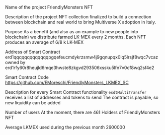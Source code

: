 Name of the project
FriendlyMonsters NFT
 
Description of the project
NFT collection finalized to build a connection between blockchain and real world to bring Multiverse X adoption in Italy.
 
Purpose
As a benefit (and also as an example to new people into blockchain) we distribute farmed LK-MEX every 2 months. Each NFT produces an average of 6/8 k LK-MEX

Address of Smart Contract
erd1qqqqqqqqqqqqqpgqefeucmdykrzsmw4j9gqnupqx0lq5lrsjf8wqc7vcaz
owned by
erd1rfy60r8heujld6mqe3hwste8zkgvd293506xssku5lfn7v0cf8wq2sf4e2

Smart Contract Code
https://github.com/EMoreschi/FriendlyMonsters_LKMEX_SC
 
Description for every Smart Contract functionality
<code>esdtMultiTransfer</code> receives a list of addresses and tokens to send
The contract is payable, so new liquidity can be added

Number of users
At the moment, there are 461 Holders of FriendlyMonsters NFT

Average LKMEX used during the previous month
2600000
